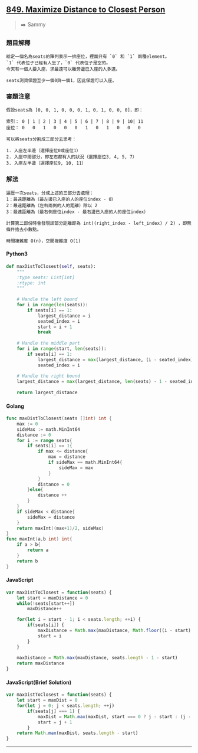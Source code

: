 ## [849. Maximize Distance to Closest Person](https://leetcode.com/problems/maximize-distance-to-closest-person/)
> :black_nib: Sammy
### 題目解釋
	給定一個名為seats的陣列表示一排座位，裡面只有 `0` 和 `1` 兩種element。
	`1` 代表位子已經有人坐了，`0` 代表位子是空的。
	今天有一個人要入座，求最遠可以離旁邊已入座的人多遠。

	seats測資保證至少一個0與一個1，因此保證可以入座。
### 審題注意
	假設seats為 [0, 0, 1, 0, 0, 0, 1, 0, 1, 0, 0, 0]，即：

	索引： 0 | 1 | 2 | 3 | 4 | 5 | 6 | 7 | 8 | 9 | 10| 11
	座位： 0   0   1   0   0   0   1   0   1   0   0   0

	可以將seats分割成三部分去思考：

	1. 入座左半邊（選擇座位0或座位1）
	2. 入座中間部分，即左右都有人的狀況（選擇座位3, 4, 5, 7）
	3. 入座左半邊（選擇座位9, 10, 11）

### 解法
	遍歷一次seats，分成上述的三部分去處理：
	1：最遠距離為（最左邊已入座的人的座位index - 0）
	2：最遠距離為（左右兩側的人的距離）除以 2
	3：最遠距離為（最右側座位index - 最右邊已入座的人的座位index）

	計算第二部份時會發現該部分距離即為 int((right_index - left_index) / 2) ，即無條件捨去小數點。

	時間複雜度 O(n)，空間複雜度 O(1)
#### Python3
```python
def maxDistToClosest(self, seats):
    """
    :type seats: List[int]
    :rtype: int
    """
    
    # Handle the left bound
    for i in range(len(seats)):
        if seats[i] == 1:
            largest_distance = i
            seated_index = i
            start = i + 1
            break
    
    # Handle the middle part
    for i in range(start, len(seats)):
        if seats[i] == 1:
            largest_distance = max(largest_distance, (i - seated_index)//2)
            seated_index = i
    
    # Handle the right bound
    largest_distance = max(largest_distance, len(seats) - 1 - seated_index)
    
    return largest_distance

```
#### Golang
```go
func maxDistToClosest(seats []int) int {
    max := 0
    sideMax := math.MinInt64
    distance := 0
    for i := range seats{
        if seats[i] == 1{
            if max <= distance{
                max = distance
                if sideMax == math.MinInt64{
                    sideMax = max
                }
            }
            distance = 0
        }else{
            distance ++
        }
    }
    if sideMax < distance{
        sideMax = distance
    }
    return maxInt((max+1)/2, sideMax)
}
func maxInt(a,b int) int{
    if a > b{
        return a
    }
    return b
}
```

#### JavaScript
```javascript
var maxDistToClosest = function(seats) {
    let start = maxDistance = 0
    while(!seats[start++])
        maxDistance++

    for(let i = start - 1; i < seats.length; ++i) {
        if(seats[i]) {
            maxDistance = Math.max(maxDistance, Math.floor((i - start) / 2))
            start = i
        }
    }
    
    maxDistance = Math.max(maxDistance, seats.length - 1 - start)
    return maxDistance
}
```

#### JavaScript(Brief Solution)
```javascript
var maxDistToClosest = function(seats) {
    let start = maxDist = 0
    for(let j = 0; j < seats.length; ++j)
        if(seats[j] === 1) { 
            maxDist = Math.max(maxDist, start === 0 ? j - start : (j - start + 1) >> 1)
            start = j + 1
        }
    return Math.max(maxDist, seats.length - start)
}
```
---
